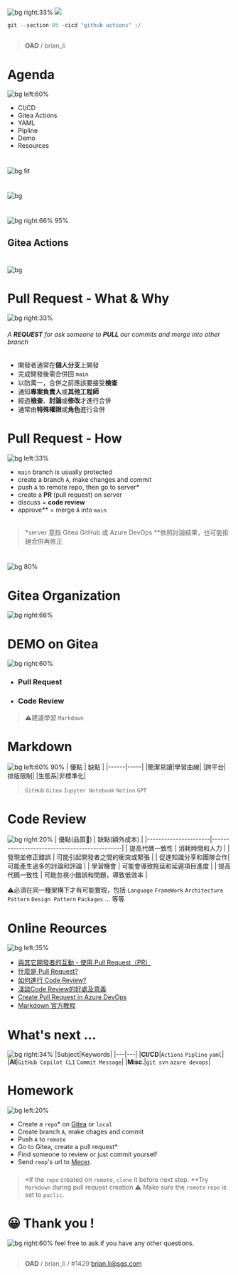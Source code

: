﻿---
marp: true
paginate: true
headingDivider: 1
footer: git-section-`05`
---

# 
![bg right:33%](https://picsum.photos/720?image=128)
![](../asset/gitlogo.png)
```powershell
git --section 05 -cicd "github actions" :/
```
##
> **OAD** / brian_li

# **A**genda
![bg left:60%](https://picsum.photos/720?image=118)
- CI/CD
- Gitea Actions
- YAML
- Pipline
- Demo
- Resources

# <!-- cicd -->
![bg fit](../asset/cicd2.png)

# <!-- cicd -->
![bg](../asset/cicd.png)

# <!-- cicd -->
![bg right:66% 95%](../asset/actions.svg)
## Gitea **Actions**

#
![bg](../asset/workflow2.png)

# Pull Request - **What** & **Why**
![bg right:33%](https://picsum.photos/720?image=259)

###### A **REQUEST** for ask someone to **PULL** our commits and merge into other branch
######
- 開發者通常在**個人分支**上開發
- 完成開發後需合併回 `main`
- 以防萬一，合併之前應該要接受**檢查**
- 通知**專案負責人**或**其他工程師**
- 經過**檢查**、**討論**或**修改**才進行合併
- 通常由**特殊權限**或**角色**進行合併

# Pull Request - **How**
![bg left:33%](https://picsum.photos/720?image=290)
- `main` branch is usually protected
- create a branch `A`, make changes and commit
- push `A` to remote repo, then go to server*
- create a **PR** (pull request) on server
- discuss = **code review**
- approve** = merge `A` into `main`
######
>*server 意指 Gitea GitHub 或 Azure DevOps
**依照討論結果，也可能拒絕合併再修正

#
![bg 80%](../asset/Git-PR.svg)

# Gitea **Organization**
![bg right:66%](../asset/org.webp)

# DEMO on **Gitea**
![bg right:60%](https://picsum.photos/720?image=76)
- ### Pull Request
- ### Code Review

> ⚠️建議學習 `Markdown`

# **Mark**down
![bg left:60% 90%](../asset/md.jpg)
| 優點  | 缺點 |
|------|-----|
|簡潔易讀|學習曲線|
|跨平台|排版限制|
|生態系|非標準化|

> `GitHub` `Gitea` `Jupyter Notebook` `Notion` `GPT`

# Code **Review**
![bg right:20%](https://picsum.photos/720?image=743)
| 優點(品質🔺)                | 缺點(額外成本)                                         |
|----------------------|----------------------------------------------|
| 提高代碼一致性        | 消耗時間和人力                               |
| 發現並修正錯誤        | 可能引起開發者之間的衝突或緊張               |
| 促進知識分享和團隊合作| 可能產生過多的討論和評論                      |
| 學習機會            | 可能會導致拖延和延遲項目進度                 |
| 提高代碼一致性        | 可能忽視小錯誤和問題，導致低效率             |

⚠️必須在同一種架構下才有可能實現，包括 `Language` `FrameWork` `Architecture Pattern` `Design Pattern` `Packages` ... 等等

# **Online** Reources
![bg left:35%](https://picsum.photos/720?image=649)
- [與其它開發者的互動 - 使用 Pull Request（PR）](https://gitbook.tw/chapters/github/pull-request)
- [什麼是 Pull Request?](https://shoujhengduan.medium.com/%E4%BB%80%E9%BA%BC%E6%98%AF-pull-request-b476ee3e0217)
- [如何進行 Code Review?](https://enginebai.medium.com/code-review-guidelines-b76a859c377c)
- [淺談Code Review的好處及意義](https://blog.alantsai.net/posts/2019/05/code-review-what-is-code-review-and-why-we-want-to-do-it)
- [Create Pull Request in Azure DevOps](https://blog.alantsai.net/posts/2019/05/code-review-02-what-is-pull-request-and-how-to-create-it-in-azure-devops)
- [Markdown 官方教程](https://markdown.com.cn/basic-syntax/)


# What's **next** ...
![bg right:34%](https://picsum.photos/720?image=797)
|Subject|Keywords|
|---|---|
|**CI/CD**|`Actions` `Pipline` `yaml`|
|**AI**|`GitHub Copilot CLI` `Commit Message`|
|**Misc.**|`git svn` `azure devops`|
<!-- _class: invert -->

# Home**work**
![bg left:20%](https://picsum.photos/720?image=888)
- Create a `repo`* on [Gitea](http://twoadcode:3000/) or `local`
- Create branch `A`, make chages and commit
- Push `A` to `remote`
- Go to Gitea, create a pull request*
- Find someone to review or just commit yourself
- Send `reop`'s url to [Mecer](mailto:mecer.wu@sgs.com).
###
> *If the `repo` created on `remote`, `clone` it before next step.
**Try `Markdown` during pull request creation
⚠️ Make sure the `remote` `repo` is set to `puclic`.


# 😀 Thank you !
![bg right:60%](https://picsum.photos/720?image=738)
feel free to ask if you have any other questions.
##
> **OAD** / brian_li / #1429
brian.li@sgs.com